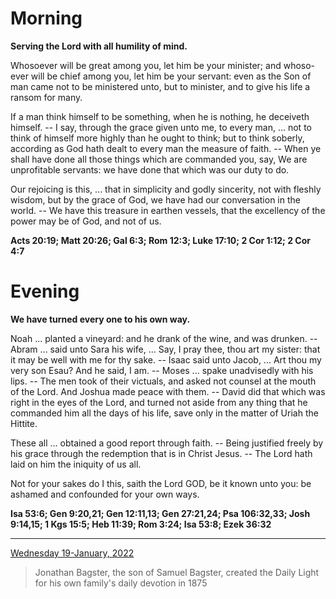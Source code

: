 # Morning

**Serving the Lord with all humility of mind.**
 
Whosoever will be great among you, let him be your minister; and whoso-ever will be chief among you, let him be your servant: even as the Son of man came not to be ministered unto, but to minister, and to give his life a ransom for many.
 
If a man think himself to be something, when he is nothing, he deceiveth himself. -- I say, through the grace given unto me, to every man, ... not to think of himself more highly than he ought to think; but to think soberly, according as God hath dealt to every man the measure of faith. -- When ye shall have done all those things which are commanded you, say, We are unprofitable servants: we have done that which was our duty to do.
 
Our rejoicing is this, ... that in simplicity and godly sincerity, not with fleshly wisdom, but by the grace of God, we have had our conversation in the world. -- We have this treasure in earthen vessels, that the excellency of the power may be of God, and not of us.  

**Acts 20:19; Matt 20:26; Gal 6:3; Rom 12:3; Luke 17:10; 2 Cor 1:12; 2 Cor 4:7**

# Evening

**We have turned every one to his own way.**
 
Noah ... planted a vineyard: and he drank of the wine, and was drunken. -- Abram ... said unto Sara his wife, ... Say, I pray thee, thou art my sister: that it may be well with me for thy sake. -- Isaac said unto Jacob, ... Art thou my very son Esau? And he said, I am. -- Moses ... spake unadvisedly with his lips. -- The men took of their victuals, and asked not counsel at the mouth of the Lord. And Joshua made peace with them. -- David did that which was right in the eyes of the Lord, and turned not aside from any thing that he commanded him all the days of his life, save only in the matter of Uriah the Hittite.
 
These all ... obtained a good report through faith. -- Being justified freely by his grace through the redemption that is in Christ Jesus. -- The Lord hath laid on him the iniquity of us all.
 
Not for your sakes do I this, saith the Lord GOD, be it known unto you: be ashamed and confounded for your own ways.  

**Isa 53:6; Gen 9:20,21; Gen 12:11,13; Gen 27:21,24; Psa 106:32,33; Josh 9:14,15; 1 Kgs 15:5; Heb 11:39; Rom 3:24; Isa 53:8; Ezek 36:32**

---

[Wednesday 19-January, 2022](https://t.me/s/daily_light)

> Jonathan Bagster, the son of Samuel Bagster, created the Daily Light for his own family's daily devotion in 1875

